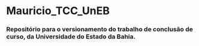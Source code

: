 # Mauricio_TCC_UnEB
### Repositório para o versionamento do trabalho de conclusão de curso, da Universidade do Estado da Bahia.
